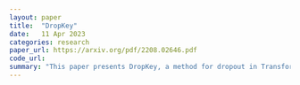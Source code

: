 ```yaml
---
layout: paper
title:  "DropKey"
date:   11 Apr 2023
categories: research
paper_url: https://arxiv.org/pdf/2208.02646.pdf
code_url: 
summary: "This paper presents DropKey, a method for dropout in Transformer's self-attention layers, addressing three main aspects ignored by previous studies. Firstly, it introduces a dropout-before-softmax scheme by applying dropout to the Key before attention matrix calculation, maintaining regularization and attention weight probability features. Secondly, it proposes a decreasing drop ratio schedule across layers to balance feature retention and prevent overfitting. Thirdly, it evaluates the necessity of structured dropout, like in CNNs, and concludes it's not essential for Vision Transformers."
---
```


